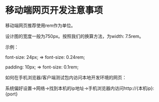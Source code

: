 # 移动端网页开发注意事项

移动端网页推荐使用rem作为单位。

设计图的宽度一般为750px。按照我们的换算方法，为width: 7.5rem。

示例：

font-size: 24px; => font-size: 0.24rem;

padding: 10px; => font-size: 0.1rem;



如何在手机浏览器/客户端测试包内访问本地开发环境的网页：

系统偏好设置→网络→找到本机的ip地址→手机浏览器内访问http://{本机ip}:{port}
